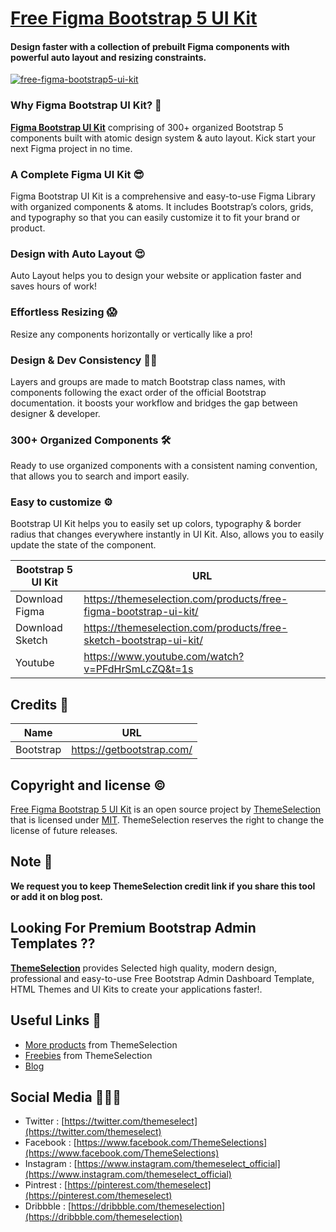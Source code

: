 # [Free Figma Bootstrap 5 UI Kit](https://themeselection.com/products/free-figma-bootstrap-ui-kit/)
#### Design faster with a collection of prebuilt Figma components with powerful auto layout and resizing constraints.

[![free-figma-bootstrap5-ui-kit](https://user-images.githubusercontent.com/749684/118498984-2ae14e80-b744-11eb-9011-80b0b016855d.jpeg)](https://themeselection.com/products/free-figma-bootstrap-ui-kit/)


### Why Figma Bootstrap UI Kit? 🎉
**[Figma Bootstrap UI Kit](https://themeselection.com/products/free-figma-bootstrap-ui-kit/)** comprising of 300+ organized Bootstrap 5 components built with atomic design system & auto layout. Kick start your next Figma project in no time. 

### A Complete Figma UI Kit 😎
Figma Bootstrap UI Kit is a comprehensive and easy-to-use Figma Library with organized components & atoms. It includes Bootstrap’s colors, grids, and typography so that you can easily customize it to fit your brand or product.

### Design with Auto Layout 😍
Auto Layout helps you to design your website or application faster and saves hours of work! 

### Effortless Resizing 😱
Resize any components horizontally or vertically like a pro! 

### Design & Dev Consistency 👨‍💻
Layers and groups are made to match Bootstrap class names, with components following the exact order of the official Bootstrap documentation. it boosts your workflow and bridges the gap between designer & developer. 

### 300+ Organized Components 🛠
Ready to use organized components with a consistent naming convention, that allows you to search and import easily. 

### Easy to customize ⚙️

Bootstrap UI Kit helps you to easily set up colors, typography & border radius that changes everywhere instantly in UI Kit. Also, allows you to easily update the state of the component.


| Bootstrap 5 UI Kit | URL |
|--|--|
| Download Figma | https://themeselection.com/products/free-figma-bootstrap-ui-kit/ |
| Download Sketch |  https://themeselection.com/products/free-sketch-bootstrap-ui-kit/ |
| Youtube | https://www.youtube.com/watch?v=PFdHrSmLcZQ&t=1s |


## Credits 🤘
| Name | URL |
|--|--|
| Bootstrap | https://getbootstrap.com/ |

## Copyright and license ©

[Free Figma Bootstrap 5 UI Kit](https://themeselection.com/products/free-figma-bootstrap-ui-kit/) is an open source project by [ThemeSelection](https://themeselection.com) that is licensed under [MIT](http://opensource.org/licenses/MIT). ThemeSelection reserves the right to change the license of future releases.

## Note 📒

**We request you to keep ThemeSelection credit link if you share this tool or add it on blog post.**

## Looking For Premium Bootstrap Admin Templates ??

**[ThemeSelection](https://themeselection.com/)** provides Selected high quality, modern design, professional and easy-to-use Free Bootstrap Admin Dashboard Template, HTML Themes and UI Kits to create your applications faster!.

## Useful Links 🔗


* [More products](https://themeselection.com/products/) from ThemeSelection
* [Freebies](https://themeselection.com/products/category/freebies/) from ThemeSelection
* [Blog](https://themeselection.com/blog/)

## Social Media 👩🏻‍💻

* Twitter : [https://twitter.com/themeselect](https://twitter.com/themeselect)
* Facebook : [https://www.facebook.com/ThemeSelections](https://www.facebook.com/ThemeSelections)
* Instagram : [https://www.instagram.com/themeselect_official](https://www.instagram.com/themeselect_official)
* Pintrest : [https://pinterest.com/themeselect](https://pinterest.com/themeselect)
* Dribbble : [https://dribbble.com/themeselection](https://dribbble.com/themeselection)
